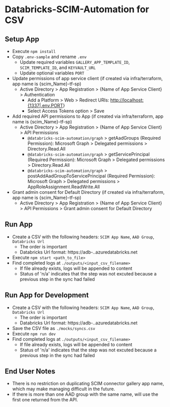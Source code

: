 # Databricks-SCIM-Automation for CSV

## Setup App

* Execute `npm install`
* Copy `.env-sample` and rename `.env`
  * Update required variables  `GALLERY_APP_TEMPLATE_ID`, `SCIM_TEMPLATE_ID`, and `KEYVAULT_URL`
  * Update optional variables `PORT`
* Update permissions of app service client (if created via infra/terraform, app name is {scim_Name}-tf-sp)
  * Active Directory > App Registration > {Name of App Service Client} > Authentication
    * Add a Platform > Web > Redirect URIs: <http://localhost:{1337|.env.PORT>}
    * Select Access Tokens option > Save
* Add required API permissions to App (if created via infra/terraform, app name is {scim_Name}-tf-sp)
  * Active Directory > App Registration > {Name of App Service Client} > API Permissions
    * `@databricks-scim-automation/graph` > getAadGroups (Required Permission): Microsoft Graph > Delegated permissions > Directory.Read.All
    * `@databricks-scim-automation/graph` > getServicePrincipal (Required Permission): Microsoft Graph > Delegated permissions > Directory.Read.All
    * `@databricks-scim-automation/graph` > postAddAadGroupToServicePrincipal (Required Permission): Microsoft Graph > Delegated permissions > AppRoleAssignment.ReadWrite.All
* Grant admin consent for Default Directory (if created via infra/terraform, app name is {scim_Name}-tf-sp)
  * Active Directory > App Registration > {Name of App Service Client} > API Permissions > Grant admin consent for Default Directory

## Run App

* Create a CSV with the following headers: `SCIM App Name`, `AAD Group`, `Databricks Url`
  * The order is important
  * Databricks Url format: https://adb-*.*.azuredatabricks.net
* Execute `npm start <path_to_file>`
* Find completed logs at `./outputs/<input_csv_filename>`
  * If file already exists, logs will be appended to content
  * Status of 'n/a' indicates that the step was not excuted because a previous step in the sync had failed

## Run App for Development

* Create a CSV with the following headers: `SCIM App Name`, `AAD Group`, `Databricks Url`
  * The order is important
  * Databricks Url format: https://adb-*.*.azuredatabricks.net
* Save the CSV file as `./mocks/syncs.csv`
* Execute `npm run dev`
* Find completed logs at `./outputs/<input_csv_filename>`
  * If file already exists, logs will be appended to content
  * Status of 'n/a' indicates that the step was not excuted because a previous step in the sync had failed

## End User Notes

* There is no restriction on duplicating SCIM connector gallery app name, which may make managing difficult in the future.
* If there is more than one AAD group with the same name, will use the first one returned from the API.
